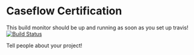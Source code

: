 # Caseflow Certification

This build monitor should be up and running as soon as you set up travis!
[![Build Status](https://travis-ci.org/department-of-veterans-affairs/caseflow-certification.svg?branch=master)](https://travis-ci.org/department-of-veterans-affairs/caseflow-certification)

Tell people about your project!

